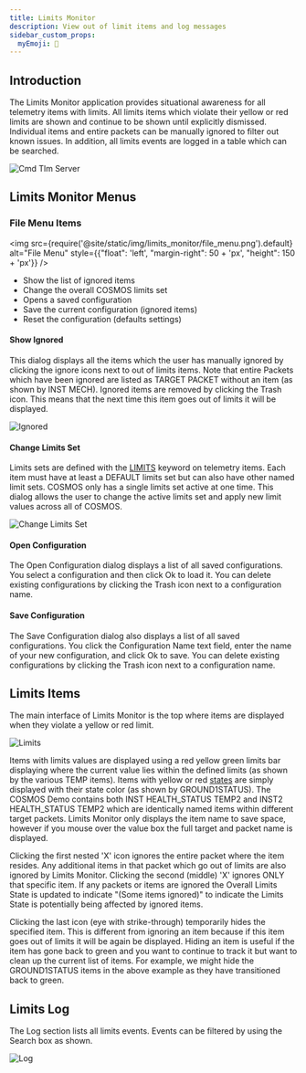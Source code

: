 ```yaml
---
title: Limits Monitor
description: View out of limit items and log messages
sidebar_custom_props:
  myEmoji: 🚥
---
```


## Introduction

The Limits Monitor application provides situational awareness for all telemetry items with limits. All limits items which violate their yellow or red limits are shown and continue to be shown until explicitly dismissed. Individual items and entire packets can be manually ignored to filter out known issues. In addition, all limits events are logged in a table which can be searched.

![Cmd Tlm Server](/img/limits_monitor/limits_monitor.png)

## Limits Monitor Menus

### File Menu Items

<!-- Image sized to match up with bullets -->

<img src={require('@site/static/img/limits_monitor/file_menu.png').default}
alt="File Menu"
style={{"float": 'left', "margin-right": 50 + 'px', "height": 150 + 'px'}} />

- Show the list of ignored items
- Change the overall COSMOS limits set
- Opens a saved configuration
- Save the current configuration (ignored items)
- Reset the configuration (defaults settings)

#### Show Ignored

This dialog displays all the items which the user has manually ignored by clicking the ignore icons next to out of limits items. Note that entire Packets which have been ignored are listed as TARGET PACKET without an item (as shown by INST MECH). Ignored items are removed by clicking the Trash icon. This means that the next time this item goes out of limits it will be displayed.

![Ignored](/img/limits_monitor/ignored.png)

#### Change Limits Set

Limits sets are defined with the [LIMITS](../configuration/telemetry#limits) keyword on telemetry items. Each item must have at least a DEFAULT limits set but can also have other named limit sets. COSMOS only has a single limits set active at one time. This dialog allows the user to change the active limits set and apply new limit values across all of COSMOS.

![Change Limits Set](/img/limits_monitor/change_limits_set.png)

#### Open Configuration

The Open Configuration dialog displays a list of all saved configurations. You select a configuration and then click Ok to load it. You can delete existing configurations by clicking the Trash icon next to a configuration name.

#### Save Configuration

The Save Configuration dialog also displays a list of all saved configurations. You click the Configuration Name text field, enter the name of your new configuration, and click Ok to save. You can delete existing configurations by clicking the Trash icon next to a configuration name.

## Limits Items

The main interface of Limits Monitor is the top where items are displayed when they violate a yellow or red limit.

![Limits](/img/limits_monitor/limits_monitor.png)

Items with limits values are displayed using a red yellow green limits bar displaying where the current value lies within the defined limits (as shown by the various TEMP items). Items with yellow or red [states](../configuration/telemetry.md#state) are simply displayed with their state color (as shown by GROUND1STATUS). The COSMOS Demo contains both INST HEALTH_STATUS TEMP2 and INST2 HEALTH_STATUS TEMP2 which are identically named items within different target packets. Limits Monitor only displays the item name to save space, however if you mouse over the value box the full target and packet name is displayed.

Clicking the first nested 'X' icon ignores the entire packet where the item resides. Any additional items in that packet which go out of limits are also ignored by Limits Monitor. Clicking the second (middle) 'X' ignores ONLY that specific item. If any packets or items are ignored the Overall Limits State is updated to indicate "(Some items ignored)" to indicate the Limits State is potentially being affected by ignored items.

Clicking the last icon (eye with strike-through) temporarily hides the specified item. This is different from ignoring an item because if this item goes out of limits it will be again be displayed. Hiding an item is useful if the item has gone back to green and you want to continue to track it but want to clean up the current list of items. For example, we might hide the GROUND1STATUS items in the above example as they have transitioned back to green.

## Limits Log

The Log section lists all limits events. Events can be filtered by using the Search box as shown.

![Log](/img/limits_monitor/log.png)
